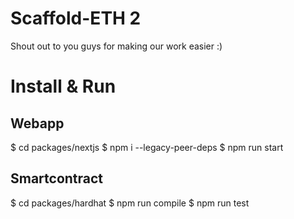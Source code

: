# Scaffold-ETH 2

Shout out to you guys for making our work easier :)


# Install & Run

## Webapp

$ cd packages/nextjs
$ npm i --legacy-peer-deps
$ npm run start

## Smartcontract

$ cd packages/hardhat
$ npm run compile
$ npm run test